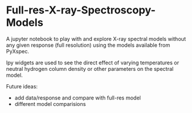 # Full-res-X-ray-Spectroscopy-Models
A jupyter notebook to play with and explore X-ray spectral models without any given response (full resolution) using the models available from PyXspec.

Ipy widgets are used to see the direct effect of varying temperatures or neutral hydrogen column density or other parameters on the spectral model.

Future ideas:
- add data/response and compare with full-res model
- different model comparisions
